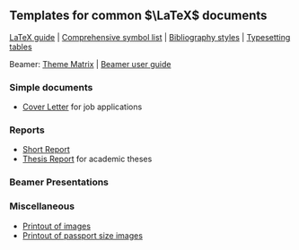 Templates for common $\LaTeX$ documents
---

[LaTeX guide](https://tobi.oetiker.ch/lshort/lshort.pdf) | [Comprehensive symbol list](https://tug.ctan.org/info/symbols/comprehensive/symbols-a4.pdf) | [Bibliography styles](https://tug.org/pracjourn/2007-2/garcia/garcia.pdf) | [Typesetting tables](https://www.tug.org/TUGboat/tb28-3/tb90hoeppner.pdf)

Beamer: [Theme Matrix](https://mpetroff.net/files/beamer-theme-matrix/) | [Beamer user guide](https://tug.ctan.org/macros/latex/contrib/beamer/doc/beameruserguide.pdf)

### Simple documents

- [Cover Letter](./cover_letter) for job applications

### Reports

- [Short Report](./reports/short_report/)
- [Thesis Report](./reports/thesis_report/) for academic theses

### Beamer Presentations


### Miscellaneous

- [Printout of images](./miscellaneous/image_printout/)
- [Printout of passport size images](./miscellaneous/visa_pic_print/)
